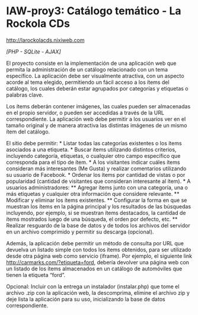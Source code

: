 IAW-proy3: Catálogo temático - La Rockola CDs
============================
http://larockolacds.nixiweb.com

*[PHP - SQLite - AJAX]*  

El  proyecto  consiste  en  la  implementación  de  una aplicación  web  que  permita  la  administración  de un catálogo relacionado  con  un  tema  específico.  La  aplicación  debe  ser visualmente  atractiva, con  un aspecto  acorde  al  tema  elegido,  permitiendo  un  fácil  acceso  a  los ítems  del  catálogo,  los  cuales  deberán estar agrupados por categorías y etiquetas o palabras clave.

Los ítems deberán contener imágenes, las cuales pueden ser almacenadas en el propio servidor, o pueden ser accedidas a través de la URL correspondiente. La aplicación web debe permitir a los usuarios ver en el tamaño original y de manera atractiva las distintas imágenes de un mismo ítem del catálogo.

El sitio debe permitir: 
    * Listar todas las categorías existentes o los ítems asociados a una etiqueta. 
    * Buscar ítems utilizando distintos criterios, incluyendo categoría, etiquetas, o cualquier otro campo          específico que corresponda para el tipo de ítem. 
    * A los visitantes  indicar cuáles  ítems consideran más interesantes (Me Gusta) y realizar comentarios utilizando su usuario de Facebook. 
    * Ordenar los ítems por cantidad de vistas o por popularidad (cantidad de visitantes que consideran interesante al ítem). 
    * A usuarios administradores: 
          **   Agregar  ítems junto  con una categoría, una o más etiquetas y cualquier otra información que considere relevante. 
          **   Modificar y eliminar los ítems existentes. 
          **   Configurar la forma en que se muestran los ítems en la página principal y los resultados de las  búsquedas   incluyendo,  por ejemplo, si se  muestran ítems  destacados,  la  cantidad de ítems mostrados luego de una búsqueda, el orden por defecto, etc. 
          **   Realizar resguardo de la base de datos y de todos los archivos del servidor en un archivo comprimido y permitir su descarga (opcional).
          
Además, la aplicación debe permitir un método de  consulta  por URL que devuelva un listado simple con todos los ítems obtenidos, para ser utilizado desde otra página web como servicio (iframe). Por ejemplo, el siguiente  link http://carmarks.com/?etiqueta=ford, debería devolver una página web con un listado de los ítems almacenados en un catálogo de automóviles que tienen la etiqueta “ford”. 

Opcional: Incluir con la entrega un instalador (instalar.php) que tome el archivo .zip con la aplicación web, la descomprima, elimine el archivo zip y deje lista la aplicación para su uso, inicializando la base de datos correspondiente. 